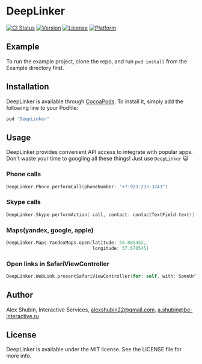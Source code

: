 # DeepLinker

[![CI Status](http://img.shields.io/travis/alexshubin22@gmail.com/DeepLinker.svg?style=flat)](https://travis-ci.org/alexshubin22@gmail.com/DeepLinker)
[![Version](https://img.shields.io/cocoapods/v/DeepLinker.svg?style=flat)](http://cocoapods.org/pods/DeepLinker)
[![License](https://img.shields.io/cocoapods/l/DeepLinker.svg?style=flat)](http://cocoapods.org/pods/DeepLinker)
[![Platform](https://img.shields.io/cocoapods/p/DeepLinker.svg?style=flat)](http://cocoapods.org/pods/DeepLinker)

## Example

To run the example project, clone the repo, and run `pod install` from the Example directory first.

## Installation

DeepLinker is available through [CocoaPods](http://cocoapods.org). To install
it, simply add the following line to your Podfile:

```ruby
pod "DeepLinker"
```
## Usage

DeepLinker provides convenient API access to integrate with popular apps.
Don't waste your time to googling all these things! Just use `DeepLinker` 😺

### Phone calls
```swift
DeepLinker.Phone.performCall(phoneNumber: "+7-923-233-3243")
```
### Skype calls
```swift
DeepLinker.Skype.performAction(.call, contact: contactTextField.text!)
```
### Maps(yandex, google, apple)
```swift
DeepLinker.Maps.YandexMaps.open(latitude: 55.885452,
                                longitude: 37.670545)
```
### Open links in SafariViewController
```swift
DeepLinker.WebLink.presentSafariViewController(for: self, with: SomeUrl)
```

## Author

Alex Shubin, Interactive Services, alexshubin22@gmail.com, a.shubin@be-interactive.ru

## License

DeepLinker is available under the MIT license. See the LICENSE file for more info.
